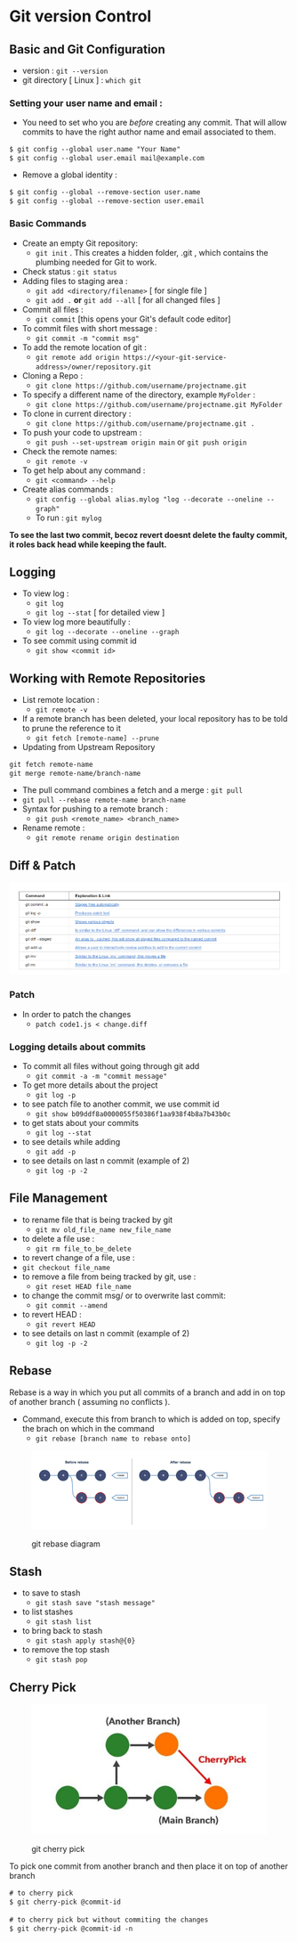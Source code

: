 # Git version Control

## Basic and Git Configuration

* version : `git --version`
* git directory \[ Linux ] : `which git`

### Setting your user name and email :

* You need to set who you are _before_ creating any commit. That will allow commits to have the right author name and email associated to them.

```
$ git config --global user.name "Your Name"
$ git config --global user.email mail@example.com
```

* Remove a global identity :

```
$ git config --global --remove-section user.name
$ git config --global --remove-section user.email
```

### Basic Commands

* Create an empty Git repository:
  * `git init` . This creates a hidden folder, .git , which contains the plumbing needed for Git to work.
* Check status : `git status`
* Adding files to staging area :
  * `git add <directory/filename>` \[ for single file ]
  * `git add .` **or** `git add --all` \[ for all changed files ]
* Commit all files :
  * `git commit` \[this opens your Git's default code editor]
* To commit files with short message :
  * `git commit -m "commit msg"`
* To add the remote location of git :
  * `git remote add origin https://<your-git-service-address>/owner/repository.git`
* Cloning a Repo :
  * `git clone https://github.com/username/projectname.git`
* To specify a different name of the directory, example `MyFolder` :
  * `git clone https://github.com/username/projectname.git MyFolder`
* To clone in current directory :
  * `git clone https://github.com/username/projectname.git .`
* To push your code to upstream :
  * `git push --set-upstream origin main` or `git push origin`
* Check the remote names:
  * `git remote -v`
* To get help about any command :
  * `git <command> --help`
* Create alias commands :
  * `git config --global alias.mylog "log --decorate --oneline --graph"`
  * To run : `git mylog`

**To see the last two commit, becoz revert doesnt delete the faulty commit, it roles back head while keeping the fault.**

## Logging

* To view log :
  * `git log`
  * `git log --stat` \[ for detailed view ]
* To view log more beautifully :
  * `git log --decorate --oneline --graph`
* To see commit using commit id
  * `git show <commit id>`

## Working with Remote Repositories

* List remote location :
  * `git remote -v`
* If a remote branch has been deleted, your local repository has to be told to prune the reference to it
  * `git fetch [remote-name] --prune`
* Updating from Upstream Repository

```
git fetch remote-name
git merge remote-name/branch-name
```

* The pull command combines a fetch and a merge : `git pull`
* `git pull --rebase remote-name branch-name`
* Syntax for pushing to a remote branch :
  * `git push <remote_name> <branch_name>`
* Rename remote :
  * `git remote rename origin destination`

## Diff & Patch

![Git cheat sheet](../.gitbook/assets/git-cheat-sheet.png)

### Patch

* In order to patch the changes
  * `patch code1.js < change.diff`

### Logging details about commits

* To commit all files without going through git add
  * `git commit -a -m "commit message"`
* To get more details about the project
  * `git log -p`
* to see patch file to another commit, we use commit id
  * `git show b09ddf8a0000055f50386f1aa938f4b8a7b43b0c`
* to get stats about your commits
  * `git log --stat`
* to see details while adding
  * `git add -p`
* to see details on last n commit (example of 2)
  * `git log -p -2`

## File Management

* to rename file that is being tracked by git
  * `git mv old_file_name new_file_name`
* to delete a file use :
  * `git rm file_to_be_delete`
* to revert change of a file, use :
* `git checkout file_name`
* to remove a file from being tracked by git, use :
  * `git reset HEAD file_name`
* to change the commit msg/ or to overwrite last commit:
  * `git commit --amend`
* to revert HEAD :
  * `git revert HEAD`
* to see details on last n commit (example of 2)
  * `git log -p -2`

## Rebase

Rebase is a way in which you put all commits of a branch and add in on top of another branch ( assuming no conflicts ).

* Command, execute this from branch to which is added on top, specify the brach on which in the command
  * `git rebase [branch name to rebase onto]`

<figure><img src="../.gitbook/assets/git rebase.png" alt=""><figcaption><p>git rebase diagram</p></figcaption></figure>

## Stash

* to save to stash
  * `git stash save "stash message"`
* to list stashes
  * `git stash list`
* to bring back to stash
  * `git stash apply stash@{0}`
* to remove the top stash
  * `git stash pop`

## Cherry Pick

<figure><img src="../.gitbook/assets/git cherry pick.jpg" alt=""><figcaption><p>git cherry pick</p></figcaption></figure>

To pick one commit from another branch and then place it on top of another branch

```
# to cherry pick
$ git cherry-pick @commit-id

# to cherry pick but without commiting the changes
$ git cherry-pick @commit-id -n
```
